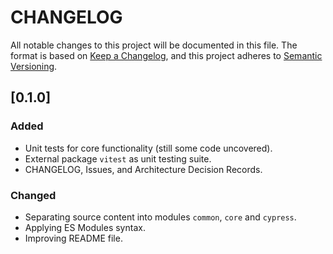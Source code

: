 CHANGELOG
=========
All notable changes to this project will be documented in this file.
The format is based on [Keep a Changelog](https://keepachangelog.com/en/1.1.0/),
and this project adheres to [Semantic Versioning](https://semver.org/spec/v2.0.0.html).

## [0.1.0]
### Added
- Unit tests for core functionality (still some code uncovered).
- External package `vitest` as unit testing suite.
- CHANGELOG, Issues, and Architecture Decision Records.
### Changed
- Separating source content into modules `common`, `core` and `cypress`.
- Applying ES Modules syntax.
- Improving README file.

